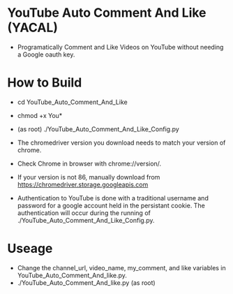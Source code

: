 # YouTube Auto Comment And Like (YACAL)
* Programatically Comment and Like Videos on YouTube without needing a Google oauth key.

# How to Build
* cd YouTube_Auto_Comment_And_Like
* chmod +x You*
* (as root) ./YouTube_Auto_Comment_And_Like_Config.py

* The chromedriver version you download needs to match your version of chrome.
* Check Chrome in browser with chrome://version/. 
* If your version is not 86, manually download from https://chromedriver.storage.googleapis.com

* Authentication to YouTube is done with a traditional username and password for a google account held in the persistant cookie. The authentication will occur during the running of ./YouTube_Auto_Comment_And_Like_Config.py. 

# Useage
* Change the channel_url, video_name, my_comment, and like variables in YouTube_Auto_Comment_And_like.py.
* ./YouTube_Auto_Comment_And_like.py (as root)
